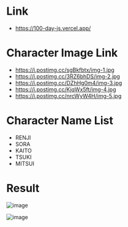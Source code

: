 # Link

- https://100-day-js.vercel.app/


# Character Image Link

- https://i.postimg.cc/sgBkfbtx/img-1.jpg
- https://i.postimg.cc/3RZ6bhDS/img-2.jpg
- https://i.postimg.cc/DZhHg0m4/img-3.jpg
- https://i.postimg.cc/KjqWx5ft/img-4.jpg
- https://i.postimg.cc/nrcWyW4H/img-5.jpg

# Character Name List

- RENJI
- SORA
- KAITO
- TSUKI
- MITSUI

# Result

![image](https://github.com/puneetuttam/100_day_js/assets/44168950/b011029d-54f6-42f0-9ddd-46f569eb2d0f)

![image](https://github.com/puneetuttam/100_day_js/assets/44168950/967bdd92-cde6-404d-9d78-462b86cc49f2)


